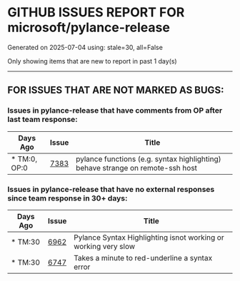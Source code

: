 
# GITHUB ISSUES REPORT FOR microsoft/pylance-release


Generated on 2025-07-04 using: stale=30, all=False


Only showing items that are new to report in past 1 day(s)


---

## FOR ISSUES THAT ARE NOT MARKED AS BUGS:


### Issues in pylance-release that have comments from OP after last team response:

| Days Ago | Issue | Title |
| --- | --- | --- |
 | \* TM:0, OP:0  |[7383](https://github.com/microsoft/pylance-release/issues/7383 "pylance functions (e.g. syntax highlighting) behave strange on remote-ssh host")  |pylance functions (e.g. syntax highlighting) behave strange on remote-ssh host |

### Issues in pylance-release that have no external responses since team response in 30+ days:

| Days Ago | Issue | Title |
| --- | --- | --- |
 | \* TM:30  |[6962](https://github.com/microsoft/pylance-release/issues/6962 "Pylance Syntax Highlighting isnot working or working very slow")  |Pylance Syntax Highlighting isnot working or working very slow |
 | \* TM:30  |[6747](https://github.com/microsoft/pylance-release/issues/6747 "Takes a minute to red-underline a syntax error")  |Takes a minute to red-underline a syntax error |




















